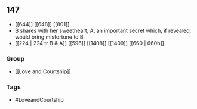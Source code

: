 ## 147
- [[644]] [[648]] [[801]] 
- B shares with her sweetheart, A, an important secret which, if revealed, would bring misfortune to B
- [[224 | 224 tr B &amp; A]] [[596]] [[1408]] [[1409]] [[660 | 660b]] 


### Group
- [[Love and Courtship]]

### Tags
- #LoveandCourtship

